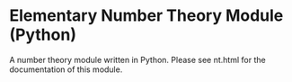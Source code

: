 Elementary Number Theory Module (Python)
=============================

A number theory module written in Python. 
Please see nt.html for the documentation of this module.
